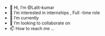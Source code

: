 - 👋 Hi, I’m @Lalit-kumar
- 👀 I’m interested in internships , Full -time role 
- 🌱 I’m currently 
- 💞️ I’m looking to collaborate on 
- 📫 How to reach me ...

<!---
Lalit-khatri/Lalit-khatri is a ✨ special ✨ repository because its `README.md` (this file) appears on your GitHub profile.
You can click the Preview link to take a look at your changes.
--->
